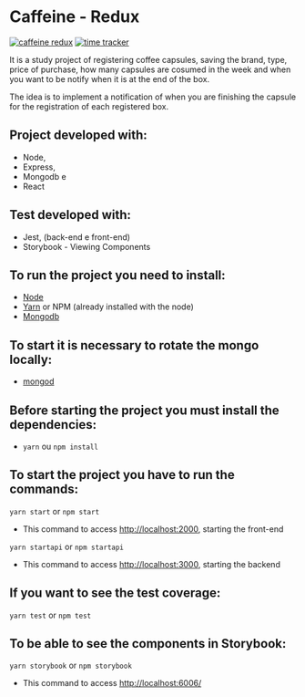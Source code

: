 # Caffeine - Redux

[![caffeine redux](https://circleci.com/gh/nathpaiva/caffeine-redux.svg)](https://circleci.com/gh/nathpaiva/caffeine-redux)
[![time tracker](https://wakatime.com/badge/github/nathpaiva/caffeine-redux.svg)](https://wakatime.com/badge/github/nathpaiva/caffeine-redux)

It is a study project of registering coffee capsules, saving the brand, type, price of purchase, how many capsules are cosumed in the week and when you want to be notify when it is at the end of the box.

The idea is to implement a notification of when you are finishing the capsule for the registration of each registered box.

## Project developed with:

- Node,
- Express,
- Mongodb e
- React

## Test developed with:

- Jest, (back-end e front-end)
- Storybook - Viewing Components

## To run the project you need to install:

- [Node](https://nodejs.org/en/download/)
- [Yarn](https://yarnpkg.com/lang/en/docs/install/) or NPM (already installed with the node)
- [Mongodb](https://docs.mongodb.com/manual/installation/)

## To start it is necessary to rotate the mongo locally:

- [mongod](https://docs.mongodb.com/manual/tutorial/manage-mongodb-processes/)

## Before starting the project you must install the dependencies:

- `yarn` ou `npm install`

## To start the project you have to run the commands:

`yarn start` or `npm start`

- This command to access [http://localhost:2000](http://localhost:2000), starting the front-end

`yarn startapi` or `npm startapi`

- This command to access [http://localhost:3000](http://localhost:2000), starting the backend

## If you want to see the test coverage:

`yarn test` or `npm test`

## To be able to see the components in Storybook:

`yarn storybook` or `npm storybook`

- This command to access [http://localhost:6006/](http://localhost:6006/)
